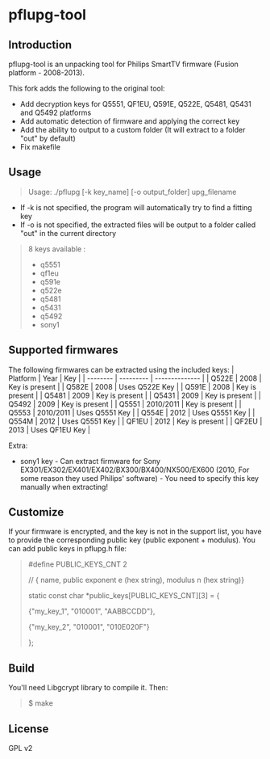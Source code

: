 # pflupg-tool

## Introduction
pflupg-tool is an unpacking tool for Philips SmartTV firmware (Fusion platform - 2008-2013).

This fork adds the following to the original tool:
- Add decryption keys for Q5551, QF1EU, Q591E, Q522E, Q5481, Q5431 and Q5492 platforms
- Add automatic detection of firmware and applying the correct key
- Add the ability to output to a custom folder (It will extract to a folder "out" by default)
- Fix makefile

## Usage
> Usage: ./pflupg [-k key_name] [-o output_folder] upg_filename
- If -k is not specified, the program will automatically try to find a fitting key
- If -o is not specified, the extracted files will be output to a folder called "out" in the current directory
> 8 keys available :
> * q5551
> * qf1eu
> * q591e
> * q522e
> * q5481
> * q5431
> * q5492
> * sony1
  
## Supported firmwares
The following firmwares can be extracted using the included keys:
| Platform | Year      | Key            |
| -------- | --------- | -------------- |
| Q522E    | 2008      | Key is present |
| Q582E    | 2008      | Uses Q522E Key |
| Q591E    | 2008      | Key is present |
| Q5481    | 2009      | Key is present |
| Q5431    | 2009      | Key is present |
| Q5492    | 2009      | Key is present |
| Q5551    | 2010/2011 | Key is present |
| Q5553    | 2010/2011 | Uses Q5551 Key |
| Q554E    | 2012      | Uses Q5551 Key |
| Q554M    | 2012      | Uses Q5551 Key |
| QF1EU    | 2012      | Key is present |
| QF2EU    | 2013      | Uses QF1EU Key |

Extra:
- sony1 key - Can extract firmware for Sony EX301/EX302/EX401/EX402/BX300/BX400/NX500/EX600 (2010, For some reason they used Philips' software) - You need to specify this key manually when extracting!

## Customize
If your firmware is encrypted, and the key is not in the support list, you have to provide the corresponding public key (public exponent + modulus).
You can add public keys in pflupg.h file:
> \#define PUBLIC_KEYS_CNT 2
>
> // { name, public exponent e (hex string), modulus n (hex string)}
>
> static const char *public_keys[PUBLIC_KEYS_CNT][3] = {
>
>  {"my_key_1", "010001", "AABBCCDD"},
>
>  {"my_key_2", "010001", "010E020F"}
>
> };

## Build
You'll need Libgcrypt library to compile it. Then:

> $ make

## License
GPL v2
